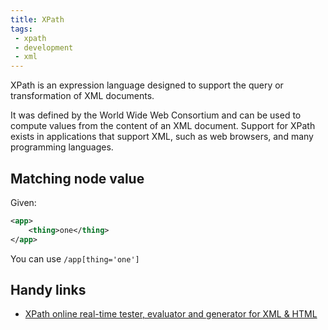 ```yaml
---
title: XPath
tags: 
 - xpath
 - development
 - xml
---
```


XPath is an expression language designed to support the query or transformation of XML documents. 
<!--more-->
It was defined by the World Wide Web Consortium and can be used to compute values from the content of an XML document. 
Support for XPath exists in applications that support XML, such as web browsers, and many programming languages.

## Matching node value

Given:
```xml
<app>
    <thing>one</thing>
</app>
```

You can use ``/app[thing='one']``

## Handy links

* [XPath online real-time tester, evaluator and generator for XML & HTML](http://xpather.com/)

